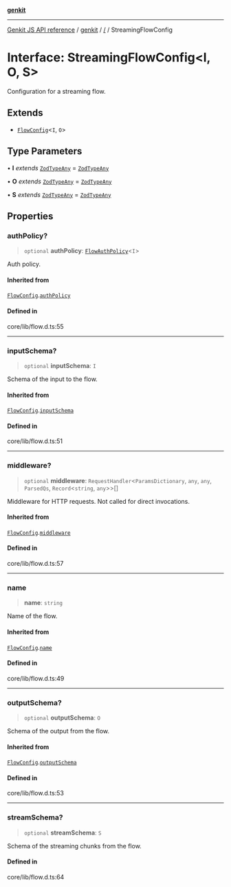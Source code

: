 [**genkit**](../README.md)

***

[Genkit JS API reference](../../README.md) / [genkit](../README.md) / [/](../README.md) / StreamingFlowConfig

# Interface: StreamingFlowConfig\<I, O, S\>

Configuration for a streaming flow.

## Extends

- [`FlowConfig`](FlowConfig.md)\<`I`, `O`\>

## Type Parameters

• **I** *extends* [`ZodTypeAny`](../namespaces/z/type-aliases/ZodTypeAny.md) = [`ZodTypeAny`](../namespaces/z/type-aliases/ZodTypeAny.md)

• **O** *extends* [`ZodTypeAny`](../namespaces/z/type-aliases/ZodTypeAny.md) = [`ZodTypeAny`](../namespaces/z/type-aliases/ZodTypeAny.md)

• **S** *extends* [`ZodTypeAny`](../namespaces/z/type-aliases/ZodTypeAny.md) = [`ZodTypeAny`](../namespaces/z/type-aliases/ZodTypeAny.md)

## Properties

### authPolicy?

> `optional` **authPolicy**: [`FlowAuthPolicy`](FlowAuthPolicy.md)\<`I`\>

Auth policy.

#### Inherited from

[`FlowConfig`](FlowConfig.md).[`authPolicy`](FlowConfig.md#authpolicy)

#### Defined in

core/lib/flow.d.ts:55

***

### inputSchema?

> `optional` **inputSchema**: `I`

Schema of the input to the flow.

#### Inherited from

[`FlowConfig`](FlowConfig.md).[`inputSchema`](FlowConfig.md#inputschema)

#### Defined in

core/lib/flow.d.ts:51

***

### middleware?

> `optional` **middleware**: `RequestHandler`\<`ParamsDictionary`, `any`, `any`, `ParsedQs`, `Record`\<`string`, `any`\>\>[]

Middleware for HTTP requests. Not called for direct invocations.

#### Inherited from

[`FlowConfig`](FlowConfig.md).[`middleware`](FlowConfig.md#middleware)

#### Defined in

core/lib/flow.d.ts:57

***

### name

> **name**: `string`

Name of the flow.

#### Inherited from

[`FlowConfig`](FlowConfig.md).[`name`](FlowConfig.md#name)

#### Defined in

core/lib/flow.d.ts:49

***

### outputSchema?

> `optional` **outputSchema**: `O`

Schema of the output from the flow.

#### Inherited from

[`FlowConfig`](FlowConfig.md).[`outputSchema`](FlowConfig.md#outputschema)

#### Defined in

core/lib/flow.d.ts:53

***

### streamSchema?

> `optional` **streamSchema**: `S`

Schema of the streaming chunks from the flow.

#### Defined in

core/lib/flow.d.ts:64
